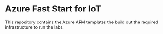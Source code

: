 # Azure Fast Start for IoT

This repository contains the Azure ARM templates the build out the required infrastructure to run the labs.